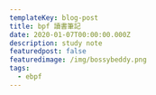```yaml
---
templateKey: blog-post
title: bpf 讀書筆記
date: 2020-01-07T00:00:00.000Z
description: study note
featuredpost: false
featuredimage: /img/bossybeddy.png
tags:
  - ebpf
---
```

